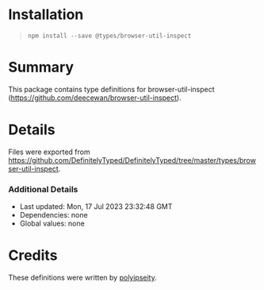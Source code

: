 # Installation
> `npm install --save @types/browser-util-inspect`

# Summary
This package contains type definitions for browser-util-inspect (https://github.com/deecewan/browser-util-inspect).

# Details
Files were exported from https://github.com/DefinitelyTyped/DefinitelyTyped/tree/master/types/browser-util-inspect.

### Additional Details
 * Last updated: Mon, 17 Jul 2023 23:32:48 GMT
 * Dependencies: none
 * Global values: none

# Credits
These definitions were written by [polyipseity](https://github.com/polyipseity).
